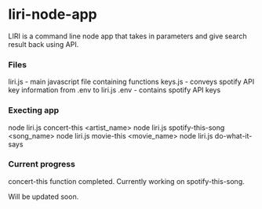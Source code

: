 # liri-node-app
LIRI is a command line node app that takes in parameters and give search result back using API.

### Files
liri.js - main javascript file containing functions
keys.js - conveys spotify API key information from .env to liri.js
.env - contains spotify API keys

### Execting app
node liri.js concert-this <artist_name>
node liri.js spotify-this-song <song_name>
node liri.js movie-this <movie_name>
node liri.js do-what-it-says

### Current progress
concert-this function completed.
Currently working on spotify-this-song.

Will be updated soon.